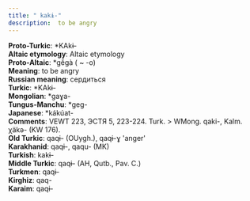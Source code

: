 ```yaml
---
title: " kakɨ-"
description:  to be angry
---
```


<strong>Proto-Turkic</strong>:  *KAkɨ-<br>
<strong>Altaic etymology</strong>:  Altaic etymology<br>
<strong> Proto-Altaic</strong>:  *gĕ́gà ( ~ -o)<br>
<strong>Meaning</strong>:  to be angry<br>
<strong>Russian meaning</strong>:  сердиться<br>
<strong>Turkic</strong>:  *KAkɨ-<br>
<strong>Mongolian</strong>:  *gaɣa-<br>
<strong>Tungus-Manchu</strong>:  *geg-<br>
<strong>Japanese</strong>:  *kákúat-<br>
<strong>Comments</strong>:  VEWT 223, ЭСТЯ 5, 223-224. Turk. > WMong. qaki-, Kalm. χäkǝ- (KW 176).<br>
<strong>Old Turkic</strong>:  qaqɨ- (OUygh.), qaqɨ-ɣ 'anger'<br>
<strong>Karakhanid</strong>:  qaqɨ-, qaqu- (MK)<br>
<strong>Turkish</strong>:  kakɨ-<br>
<strong>Middle Turkic</strong>:  qaqɨ- (AH, Qutb., Pav. C.)<br>
<strong>Turkmen</strong>:  qaqɨ-<br>
<strong>Kirghiz</strong>:  qaq-<br>
<strong>Karaim</strong>:  qaqɨ-<br>


